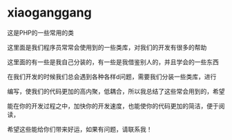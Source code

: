 # xiaoganggang
这是PHP的一些常用的类


这里面是我们程序员常常会使用到的一些类库，对我们的开发有很多的帮助

这里面的有一些是我自己分装的，有一些是我借鉴别人的，并且学会的一些东西

在我们开发的时候我们总会遇到各种各样d问题，需要我们分装一些类库，进行

编写，使我们的代码更加的高内聚，低耦合，所以我总结了这些常会用到的，希望

能在你的开发过程之中，加快你的开发速度，也能使你的代码更加的简洁，便于阅读，

希望这些能给你们带来好运，如果有问题，请联系我！



